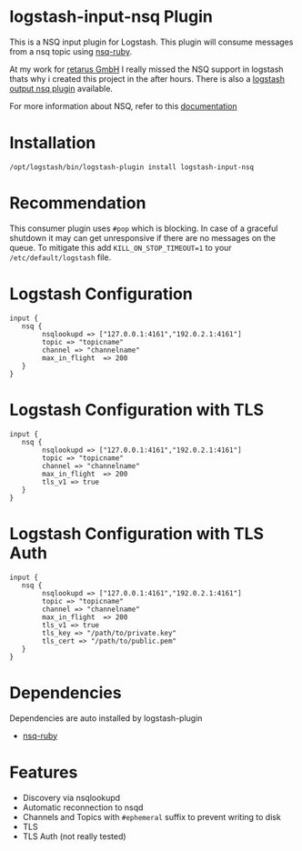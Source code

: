 logstash-input-nsq Plugin
====================

This is a NSQ input plugin for Logstash. This plugin will consume messages from a nsq topic using [nsq-ruby](https://github.com/wistia/nsq-ruby/). 

At my work for [retarus GmbH](https://www.retarus.com) I really missed the NSQ support in logstash thats why i created this project in the after hours.
There is also a [logstash output nsq plugin](https://github.com/mschneider82/logstash-output-nsq) available.

For more information about NSQ, refer to this [documentation](http://nsq.io) 

Installation
====================

    /opt/logstash/bin/logstash-plugin install logstash-input-nsq

Recommendation
====================

This consumer plugin uses `#pop` which is blocking. In case of a graceful shutdown it may can get unresponsive if there are no messages on the queue.
To mitigate this add `KILL_ON_STOP_TIMEOUT=1` to your `/etc/default/logstash` file.

Logstash Configuration
====================

    input {
       nsq {
            nsqlookupd => ["127.0.0.1:4161","192.0.2.1:4161"]
            topic => "topicname"
            channel => "channelname"
            max_in_flight  => 200
       }
    }


Logstash Configuration with TLS
====================

    input {
       nsq {
            nsqlookupd => ["127.0.0.1:4161","192.0.2.1:4161"]
            topic => "topicname"
            channel => "channelname"
            max_in_flight  => 200
            tls_v1 => true
       }
    }


Logstash Configuration with TLS Auth
====================

    input {
       nsq {
            nsqlookupd => ["127.0.0.1:4161","192.0.2.1:4161"]
            topic => "topicname"
            channel => "channelname"
            max_in_flight  => 200
            tls_v1 => true
            tls_key => "/path/to/private.key"
            tls_cert => "/path/to/public.pem"
       }
    }

Dependencies
====================

Dependencies are auto installed by logstash-plugin

* [nsq-ruby](https://github.com/wistia/nsq-ruby/)

Features
====================

* Discovery via nsqlookupd
* Automatic reconnection to nsqd
* Channels and Topics with `#ephemeral` suffix to prevent writing to disk
* TLS
* TLS Auth (not really tested)

